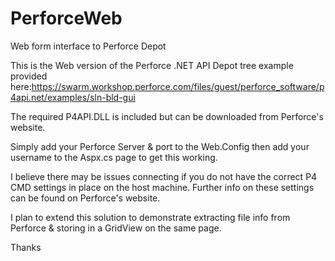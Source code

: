 # PerforceWeb
Web form interface to Perforce Depot


This is the Web version of the Perforce .NET API Depot tree example provided here:https://swarm.workshop.perforce.com/files/guest/perforce_software/p4api.net/examples/sln-bld-gui

The required P4API.DLL is included but can be downloaded from Perforce's website.

Simply add your Perforce Server & port to the Web.Config then add your username to the Aspx.cs page to get this working.

I believe there may be issues connecting if you do not have the correct P4 CMD settings in place on the host machine. Further info on these settings can be found on Perforce's website.

I plan to extend this solution to demonstrate extracting file info from Perforce & storing in a GridView on the same page.

Thanks
